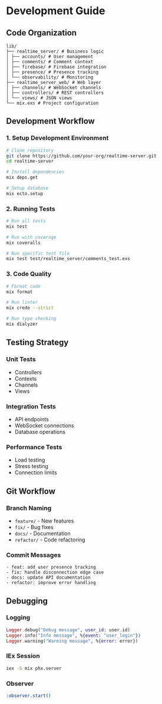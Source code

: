 # Development Guide

## Code Organization

```
lib/
├── realtime_server/ # Business logic
│ ├── accounts/ # User management
│ ├── comments/ # Comment context
│ ├── firebase/ # Firebase integration
│ ├── presence/ # Presence tracking
│ └── observability/ # Monitoring
├── realtime_server_web/ # Web layer
│ ├── channels/ # WebSocket channels
│ ├── controllers/ # REST controllers
│ └── views/ # JSON views
└── mix.exs # Project configuration
```

## Development Workflow

### 1. Setup Development Environment

```bash
# Clone repository
git clone https://github.com/your-org/realtime-server.git
cd realtime-server

# Install dependencies
mix deps.get

# Setup database
mix ecto.setup
```

### 2. Running Tests

```bash
# Run all tests
mix test

# Run with coverage
mix coveralls

# Run specific test file
mix test test/realtime_server/comments_test.exs
```

### 3. Code Quality

```bash
# Format code
mix format

# Run linter
mix credo --strict

# Run type checking
mix dialyzer
```

## Testing Strategy

### Unit Tests

- Controllers
- Contexts
- Channels
- Views

### Integration Tests

- API endpoints
- WebSocket connections
- Database operations

### Performance Tests

- Load testing
- Stress testing
- Connection limits

## Git Workflow

### Branch Naming

- `feature/` - New features
- `fix/` - Bug fixes
- `docs/` - Documentation
- `refactor/` - Code refactoring

### Commit Messages

```
- feat: add user presence tracking
- fix: handle disconnection edge case
- docs: update API documentation
- refactor: improve error handling
```

## Debugging

### Logging

```elixir
Logger.debug("Debug message", user_id: user.id)
Logger.info("Info message", %{event: "user_login"})
Logger.warning("Warning message", %{error: error})
```

### IEx Session

```bash
iex -S mix phx.server
```

### Observer

```bash
:observer.start()
```
